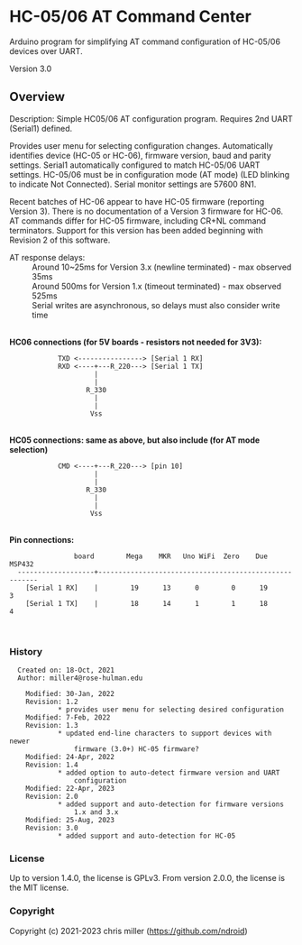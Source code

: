 # HC-05/06 AT Command Center
Arduino program for simplifying AT command configuration of HC-05/06 devices over UART.

Version 3.0

## Overview
  Description: Simple HC05/06 AT configuration program. Requires 2nd UART (Serial1) defined. 
 
   Provides user menu for selecting configuration changes. Automatically identifies
   device (HC-05 or HC-06), firmware version, baud and parity settings.
   Serial1 automatically configured to match HC-05/06 UART settings. HC-05/06 
   must be in configuration mode (AT mode) (LED blinking to indicate Not Connected).
   Serial monitor settings are 57600 8N1.
 
   Recent batches of HC-06 appear to have HC-05 firmware (reporting Version 3).
   There is no documentation of a Version 3 firmware for HC-06. AT commands differ
   for HC-05 firmware, including CR+NL command terminators. Support for this version
   has been added beginning with Revision 2 of this software.
 
 <dl>
   <dt> AT response delays:</dt>
   <dd> Around 10~25ms for Version 3.x  (newline terminated) - max observed 35ms<br>
   <dd> Around 500ms for Version 1.x    (timeout terminated) - max observed 525ms<br>
   <dd> Serial writes are asynchronous, so delays must also consider write time</dd>
 </dl>

 <br>
  <b>HC06 connections (for 5V boards - resistors not needed for 3V3):</b>

                TXD <----------------> [Serial 1 RX]
                RXD <----+---R_220---> [Serial 1 TX]
                         |
                         |
                       R_330
                         |
                         |
                        Vss
 
 <br>
  <b>HC05 connections: same as above, but also include (for AT mode selection)</b>

                CMD <----+---R_220---> [pin 10]
                         |
                         |
                       R_330
                         |
                         |
                        Vss
 
 <br>
  <b>Pin connections:</b>

                    board        Mega    MKR   Uno WiFi  Zero    Due    MSP432
      -------------------+-------------------------------------------------------
        [Serial 1 RX]    |        19      13      0        0      19       3 
        [Serial 1 TX]    |        18      14      1        1      18       4 

<br>

### History

      Created on: 18-Oct, 2021
      Author: miller4@rose-hulman.edu
    
        Modified: 30-Jan, 2022
        Revision: 1.2
                * provides user menu for selecting desired configuration
        Modified: 7-Feb, 2022
        Revision: 1.3
                * updated end-line characters to support devices with newer
                    firmware (3.0+) HC-05 firmware?
        Modified: 24-Apr, 2022
        Revision: 1.4
                * added option to auto-detect firmware version and UART 
                    configuration
        Modified: 22-Apr, 2023
        Revision: 2.0
                * added support and auto-detection for firmware versions
                    1.x and 3.x
        Modified: 25-Aug, 2023
        Revision: 3.0
                * added support and auto-detection for HC-05

### License
Up to version 1.4.0, the license is GPLv3.
From version 2.0.0, the license is the MIT license.

### Copyright
Copyright (c) 2021-2023 chris miller (https://github.com/ndroid)

